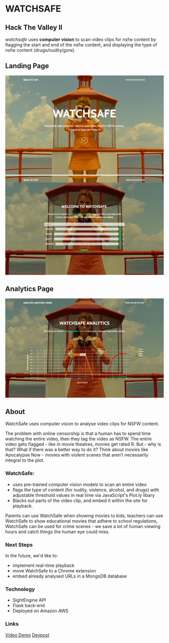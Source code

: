 # WATCHSAFE

## Hack The Valley II

*watchsafe* uses **computer vision** to scan video clips for nsfw content by flagging the start and end of the nsfw content, and displaying the type of nsfw content (drugs/nudity/gore).

## Landing Page
![Image Not Found](preview1.png)
![Image Not Found](preview2.png)

## Analytics Page
![Image Not Found](preview4.png)

## About
WatchSafe uses computer vision to analyse video clips for NSFW content.

The problem with online censorship is that a human has to spend time watching the entire video, then they tag the video as NSFW. The entire video gets flagged - like in movie theatres, movies get rated R. But - why is that? What if there was a better way to do it? Think about movies like Apocalypse Now - movies with violent scenes that aren’t necessarily integral to the plot.

### WatchSafe:
* uses pre-trained computer vision models to scan an entire video
* flags the type of content (for nudity, violence, alcohol, and drugs) with adjustable threshold values in real time via JavaScript's Plot.ly libary
* Blacks out parts of the video clip, and embed it within the site for playback.

Parents can use WatchSafe when showing movies to kids, teachers can use WatchSafe to show educational movies that adhere to school regulations, WatchSafe can be used for crime scenes - we save a lot of human viewing hours and catch things the human eye could miss.

### Next Steps
In the future, we'd like to:
* implement real-time playback 
* move WatchSafe to a Chrome extension
* embed already analysed URLs in a MongoDB database

### Technology
* SightEngine API
* Flask back-end
* Deployed on Amazon AWS

### Links
[Video Demo](https://www.youtube.com/watch?v=_Wwa5B8vHKo "Video Demo")
[Devpost](https://devpost.com/software/watchsafe "Devpost")
